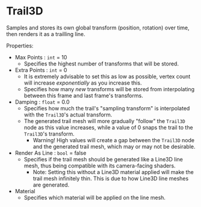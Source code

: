 # Trail3D

Samples and stores its own global transform (position, rotation) over time, then renders it as a trailling line.

Properties:
- Max Points : `int` = 10
    - Specifies the highest number of transforms that will be stored.
- Extra Points : `int` = 0
    - It is extremely advisable to set this as low as possible, vertex count will increase *exponentially* as you increase this.
    - Specifies how many *new* transforms will be stored from interpolating between this frame and last frame's transforms.
- Damping : `float` = 0.0
    - Specifies how much the trail's "sampling transform" is interpolated with the `Trail3D`'s actual transform.
    - The generated trail mesh will more gradually "follow" the `Trail3D` node as this value increases, while a value of 0 snaps the trail to the `Trail3D`'s transform.
        - Warning! High values will create a gap between the `Trail3D` node and the generated trail mesh, which may or may not be desirable.
- Render As Line : `bool` = false
    - Specifies if the trail mesh should be generated like a Line3D line mesh, thus being compatible with its camera-facing shaders.
        - Note: Setting this without a Line3D material applied will make the trail mesh infinitely thin. This is due to how Line3D line meshes are generated.
- Material
    - Specifies which material will be applied on the line mesh.

